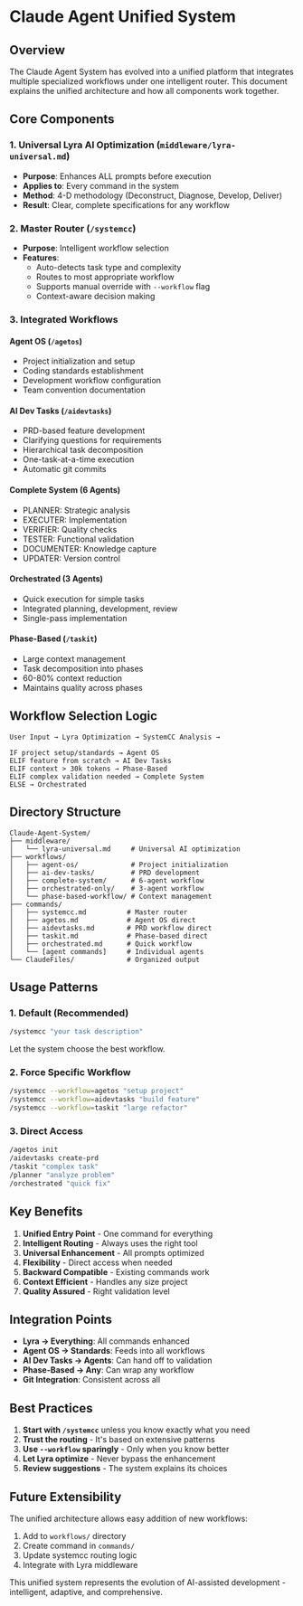 # Claude Agent Unified System

## Overview

The Claude Agent System has evolved into a unified platform that integrates multiple specialized workflows under one intelligent router. This document explains the unified architecture and how all components work together.

## Core Components

### 1. Universal Lyra AI Optimization (`middleware/lyra-universal.md`)
- **Purpose**: Enhances ALL prompts before execution
- **Applies to**: Every command in the system
- **Method**: 4-D methodology (Deconstruct, Diagnose, Develop, Deliver)
- **Result**: Clear, complete specifications for any workflow

### 2. Master Router (`/systemcc`)
- **Purpose**: Intelligent workflow selection
- **Features**:
  - Auto-detects task type and complexity
  - Routes to most appropriate workflow
  - Supports manual override with `--workflow` flag
  - Context-aware decision making

### 3. Integrated Workflows

#### Agent OS (`/agetos`)
- Project initialization and setup
- Coding standards establishment
- Development workflow configuration
- Team convention documentation

#### AI Dev Tasks (`/aidevtasks`)
- PRD-based feature development
- Clarifying questions for requirements
- Hierarchical task decomposition
- One-task-at-a-time execution
- Automatic git commits

#### Complete System (6 Agents)
- PLANNER: Strategic analysis
- EXECUTER: Implementation
- VERIFIER: Quality checks
- TESTER: Functional validation
- DOCUMENTER: Knowledge capture
- UPDATER: Version control

#### Orchestrated (3 Agents)
- Quick execution for simple tasks
- Integrated planning, development, review
- Single-pass implementation

#### Phase-Based (`/taskit`)
- Large context management
- Task decomposition into phases
- 60-80% context reduction
- Maintains quality across phases

## Workflow Selection Logic

```
User Input → Lyra Optimization → SystemCC Analysis →

IF project setup/standards → Agent OS
ELIF feature from scratch → AI Dev Tasks  
ELIF context > 30k tokens → Phase-Based
ELIF complex validation needed → Complete System
ELSE → Orchestrated
```

## Directory Structure

```
Claude-Agent-System/
├── middleware/
│   └── lyra-universal.md     # Universal AI optimization
├── workflows/
│   ├── agent-os/             # Project initialization
│   ├── ai-dev-tasks/         # PRD development
│   ├── complete-system/      # 6-agent workflow
│   ├── orchestrated-only/    # 3-agent workflow
│   └── phase-based-workflow/ # Context management
├── commands/
│   ├── systemcc.md          # Master router
│   ├── agetos.md            # Agent OS direct
│   ├── aidevtasks.md        # PRD workflow direct
│   ├── taskit.md            # Phase-based direct
│   ├── orchestrated.md      # Quick workflow
│   └── [agent commands]     # Individual agents
└── ClaudeFiles/             # Organized output

```

## Usage Patterns

### 1. Default (Recommended)
```bash
/systemcc "your task description"
```
Let the system choose the best workflow.

### 2. Force Specific Workflow
```bash
/systemcc --workflow=agetos "setup project"
/systemcc --workflow=aidevtasks "build feature"
/systemcc --workflow=taskit "large refactor"
```

### 3. Direct Access
```bash
/agetos init
/aidevtasks create-prd
/taskit "complex task"
/planner "analyze problem"
/orchestrated "quick fix"
```

## Key Benefits

1. **Unified Entry Point** - One command for everything
2. **Intelligent Routing** - Always uses the right tool
3. **Universal Enhancement** - All prompts optimized
4. **Flexibility** - Direct access when needed
5. **Backward Compatible** - Existing commands work
6. **Context Efficient** - Handles any size project
7. **Quality Assured** - Right validation level

## Integration Points

- **Lyra → Everything**: All commands enhanced
- **Agent OS → Standards**: Feeds into all workflows
- **AI Dev Tasks → Agents**: Can hand off to validation
- **Phase-Based → Any**: Can wrap any workflow
- **Git Integration**: Consistent across all

## Best Practices

1. **Start with `/systemcc`** unless you know exactly what you need
2. **Trust the routing** - It's based on extensive patterns
3. **Use `--workflow` sparingly** - Only when you know better
4. **Let Lyra optimize** - Never bypass the enhancement
5. **Review suggestions** - The system explains its choices

## Future Extensibility

The unified architecture allows easy addition of new workflows:
1. Add to `workflows/` directory
2. Create command in `commands/`
3. Update systemcc routing logic
4. Integrate with Lyra middleware

This unified system represents the evolution of AI-assisted development - intelligent, adaptive, and comprehensive.